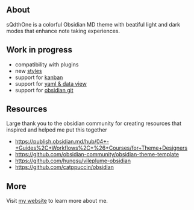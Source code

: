 ## About
sQdthOne is a colorful Obsidian MD theme with beatiful light and dark modes that enhance note taking experiences.

## Work in progress
- compatibility with plugins
 - new [styles](https://github.com/mgmeyers/obsidian-style-settings)
 - support for [kanban](https://github.com/mgmeyers/obsidian-kanban)
 - support for [yaml & data view](https://github.com/blacksmithgu/obsidian-dataview)
 - support for [obsidian git](https://github.com/denolehov/obsidian-git)

## Resources
Large thank you to the obsidian community for creating resources that inspired and helped me put this together
- https://publish.obsidian.md/hub/04+-+Guides%2C+Workflows%2C+%26+Courses/for+Theme+Designers
- https://github.com/obsidian-community/obsidian-theme-template
- https://github.com/hungsu/vileplume-obsidian
- https://github.com/catppuccin/obsidian

## More
Visit [my website](https://www.KeithLerner.net/) to learn more about me.

